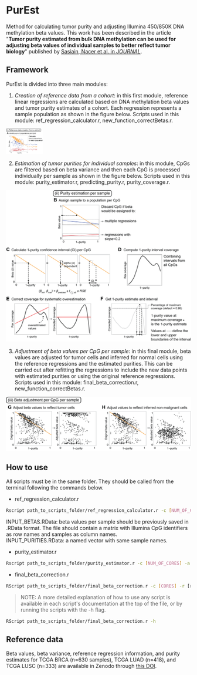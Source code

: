 # PurEst
Method for calculating tumor purity and adjusting Illumina 450/850K DNA methylation beta values. This work has been described in the article "**Tumor purity estimated from bulk DNA methylation can be used for adjusting beta values of individual samples to better reflect tumor biology**" published by [Sasiain, Nacer et al. in *JOURNAL*](LINK).

## Framework
PurEst is divided into three main modules:

1. *Creation of reference data from a cohort*: in this first module, reference linear regressions are calculated based on DNA methylation beta values and tumor purity estimates of a cohort. Each regression represents a sample population as shown in the figure below. Scripts used in this module: ref_regression_calculator.r, new_function_correctBetas.r.

<img src="./images/module1.png" width="100">

2. *Estimation of tumor purities for individual samples*: in this module, CpGs are filtered based on beta variance and then each CpG is processed individually per sample as shown in the figure below. Scripts used in this module: purity_estimator.r, predicting_purity.r, purity_coverage.r.

![Module 2](./images/module2.png "PurEst Module 2")

3. *Adjustment of beta values per CpG per sample*: in this final module, beta values are adjusted for tumor cells and inferred for normal cells using the reference regressions and the estimated purities. This can be carried out after refitting the regressions to include the new data points with estimated purities or using the original reference regressions. Scripts used in this module: final_beta_correction.r, new_function_correctBetas.r.

![Module 3](./images/module3.png "PurEst Module 3")

## How to use

All scripts must be in the same folder. They should be called from the terminal following the commands below.

* ref_regression_calculator.r
```bash
Rscript path_to_scripts_folder/ref_regression_calculator.r -c [NUM_OF_CORES] -b [INPUT_BETAS.RData] -p [INPUT_PURITIES.RData] -o [OUTPUT_PATH] -n [OUTPUT_NAME] -v [VARIANCE_THRESHOLD]
```
INPUT_BETAS.RData: beta values per sample should be previously saved in .RData format. The file should contain a matrix with Illumina CpG identifiers as row names and samples as column names.  
INPUT_PURITIES.RData: a named vector with same sample names.

* purity_estimator.r
```bash
Rscript path_to_scripts_folder/purity_estimator.r -c [NUM_OF_CORES] -a [ALPHA_VALUE] -s [SLOPE_THRESHOLD] -p [PERCENTAGE_TO_INTERVAL] -d [REGRESSIONS_DIRECTORY] -b [BETAS_TO_ANALYSE] -o [OUTPUT_NAME] -l [OUTPUT_LOCATION]
```

* final_beta_correction.r
```bash
RScript path_to_scripts_folder/final_beta_correction.r -c [CORES] -r [refitting: TRUE/FALSE] -R [PATH_TO_REF_REGRESSIONS] -P [REF_COHORT_PURITY] -B [REF_COHORT_BETAS] -p [ESTIMATED_PURITIES] -b [BETAS_TO_CORRECT] -F [CORRECT_CERTAIN_CPGS: TRUE/FALSE] -f [CPGS_TO_CORRECT] -o [OUTPUT_PATH] -n [OUTPUT_NAME]
```

> NOTE: A more detailed explanation of how to use any script is available in each script's documentation at the top of the file, or by running the scripts with the -h flag.
```bash
RScript path_to_scripts_folder/final_beta_correction.r -h
```

## Reference data

Beta values, beta variance, reference regression information, and purity estimates for TCGA BRCA (n=630 samples), TCGA LUAD (n=418), and TCGA LUSC (n=333) are available in Zenodo through [this DOI](https://doi.org/10.5281/zenodo.10549397).

